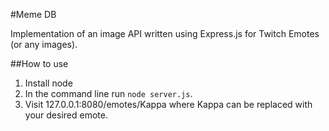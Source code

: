 #Meme DB

Implementation of an image API written using Express.js for Twitch Emotes (or any images).

##How to use

1. Install node
2. In the command line run `node server.js`.
3. Visit 127.0.0.1:8080/emotes/Kappa where Kappa can be replaced with your desired emote.
